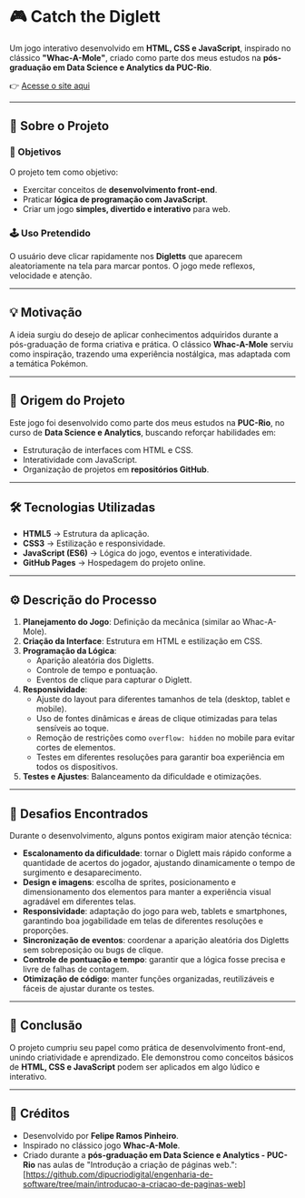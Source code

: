 # 🎮 Catch the Diglett  

Um jogo interativo desenvolvido em **HTML, CSS e JavaScript**, inspirado no clássico **"Whac-A-Mole"**, criado como parte dos meus estudos na **pós-graduação em Data Science e Analytics da PUC-Rio**.  

👉 [Acesse o site aqui]([https://github.com/Catch-The-Diglett/Catch-The-Diglett.io](https://catch-the-diglett.github.io/Catch-The-Diglett.io/))  

---

## 📌 Sobre o Projeto  

### 🎯 Objetivos  
O projeto tem como objetivo:  
- Exercitar conceitos de **desenvolvimento front-end**.  
- Praticar **lógica de programação com JavaScript**.  
- Criar um jogo **simples, divertido e interativo** para web.  

### 🕹️ Uso Pretendido  
O usuário deve clicar rapidamente nos **Digletts** que aparecem aleatoriamente na tela para marcar pontos. O jogo mede reflexos, velocidade e atenção.  

---

## 💡 Motivação  
A ideia surgiu do desejo de aplicar conhecimentos adquiridos durante a pós-graduação de forma criativa e prática. O clássico **Whac-A-Mole** serviu como inspiração, trazendo uma experiência nostálgica, mas adaptada com a temática Pokémon.  

---

## 🌱 Origem do Projeto  
Este jogo foi desenvolvido como parte dos meus estudos na **PUC-Rio**, no curso de **Data Science e Analytics**, buscando reforçar habilidades em:  
- Estruturação de interfaces com HTML e CSS.  
- Interatividade com JavaScript.  
- Organização de projetos em **repositórios GitHub**.  

---

## 🛠️ Tecnologias Utilizadas  
- **HTML5** → Estrutura da aplicação.  
- **CSS3** → Estilização e responsividade.  
- **JavaScript (ES6)** → Lógica do jogo, eventos e interatividade.  
- **GitHub Pages** → Hospedagem do projeto online.  

---

## ⚙️ Descrição do Processo  
1. **Planejamento do Jogo**: Definição da mecânica (similar ao Whac-A-Mole).  
2. **Criação da Interface**: Estrutura em HTML e estilização em CSS.  
3. **Programação da Lógica**:  
   - Aparição aleatória dos Digletts.  
   - Controle de tempo e pontuação.  
   - Eventos de clique para capturar o Diglett.  
4. **Responsividade**:  
   - Ajuste do layout para diferentes tamanhos de tela (desktop, tablet e mobile).  
   - Uso de fontes dinâmicas e áreas de clique otimizadas para telas sensíveis ao toque.  
   - Remoção de restrições como `overflow: hidden` no mobile para evitar cortes de elementos.  
   - Testes em diferentes resoluções para garantir boa experiência em todos os dispositivos.  
5. **Testes e Ajustes**: Balanceamento da dificuldade e otimizações. 

---

## 🚧 Desafios Encontrados  
Durante o desenvolvimento, alguns pontos exigiram maior atenção técnica:  

- **Escalonamento da dificuldade**: tornar o Diglett mais rápido conforme a quantidade de acertos do jogador, ajustando dinamicamente o tempo de surgimento e desaparecimento.  
- **Design e imagens**: escolha de sprites, posicionamento e dimensionamento dos elementos para manter a experiência visual agradável em diferentes telas.  
- **Responsividade**: adaptação do jogo para web, tablets e smartphones, garantindo boa jogabilidade em telas de diferentes resoluções e proporções.  
- **Sincronização de eventos**: coordenar a aparição aleatória dos Digletts sem sobreposição ou bugs de clique.  
- **Controle de pontuação e tempo**: garantir que a lógica fosse precisa e livre de falhas de contagem.  
- **Otimização de código**: manter funções organizadas, reutilizáveis e fáceis de ajustar durante os testes.

---

## 📝 Conclusão  
O projeto cumpriu seu papel como prática de desenvolvimento front-end, unindo criatividade e aprendizado. Ele demonstrou como conceitos básicos de **HTML, CSS e JavaScript** podem ser aplicados em algo lúdico e interativo.  

---

## 🙌 Créditos  
- Desenvolvido por **Felipe Ramos Pinheiro**.  
- Inspirado no clássico jogo **Whac-A-Mole**.
- Criado durante a **pós-graduação em Data Science e Analytics - PUC-Rio** nas aulas de "Introdução a criação de páginas web.": [https://github.com/dipucriodigital/engenharia-de-software/tree/main/introducao-a-criacao-de-paginas-web]

